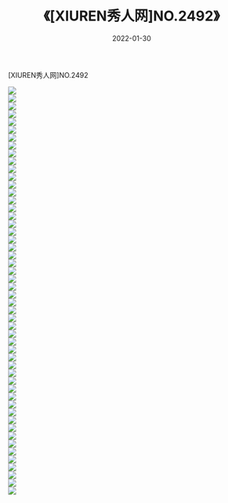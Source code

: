 ﻿---
layout: post
title:  《[XIUREN秀人网]NO.2492》
date:   2022-01-30
img: http://img.660000.xyz/Sharelink/秀人网/秀人网第03部分/[XIUREN秀人网]NO.2492/000.jpg
categories: [美女, 清纯, 唯美]
---

[XIUREN秀人网]NO.2492

 ![](http://img.660000.xyz/Sharelink/秀人网/秀人网第03部分/[XIUREN秀人网]NO.2492/001.jpg) <br>![](http://img.660000.xyz/Sharelink/秀人网/秀人网第03部分/[XIUREN秀人网]NO.2492/002.jpg) <br>![](http://img.660000.xyz/Sharelink/秀人网/秀人网第03部分/[XIUREN秀人网]NO.2492/003.jpg) <br>![](http://img.660000.xyz/Sharelink/秀人网/秀人网第03部分/[XIUREN秀人网]NO.2492/004.jpg) <br>![](http://img.660000.xyz/Sharelink/秀人网/秀人网第03部分/[XIUREN秀人网]NO.2492/005.jpg) <br>![](http://img.660000.xyz/Sharelink/秀人网/秀人网第03部分/[XIUREN秀人网]NO.2492/006.jpg) <br>![](http://img.660000.xyz/Sharelink/秀人网/秀人网第03部分/[XIUREN秀人网]NO.2492/007.jpg) <br>![](http://img.660000.xyz/Sharelink/秀人网/秀人网第03部分/[XIUREN秀人网]NO.2492/008.jpg) <br>![](http://img.660000.xyz/Sharelink/秀人网/秀人网第03部分/[XIUREN秀人网]NO.2492/009.jpg) <br>![](http://img.660000.xyz/Sharelink/秀人网/秀人网第03部分/[XIUREN秀人网]NO.2492/010.jpg) <br>![](http://img.660000.xyz/Sharelink/秀人网/秀人网第03部分/[XIUREN秀人网]NO.2492/011.jpg) <br>![](http://img.660000.xyz/Sharelink/秀人网/秀人网第03部分/[XIUREN秀人网]NO.2492/012.jpg) <br>![](http://img.660000.xyz/Sharelink/秀人网/秀人网第03部分/[XIUREN秀人网]NO.2492/013.jpg) <br>![](http://img.660000.xyz/Sharelink/秀人网/秀人网第03部分/[XIUREN秀人网]NO.2492/014.jpg) <br>![](http://img.660000.xyz/Sharelink/秀人网/秀人网第03部分/[XIUREN秀人网]NO.2492/015.jpg) <br>![](http://img.660000.xyz/Sharelink/秀人网/秀人网第03部分/[XIUREN秀人网]NO.2492/016.jpg) <br>![](http://img.660000.xyz/Sharelink/秀人网/秀人网第03部分/[XIUREN秀人网]NO.2492/017.jpg) <br>![](http://img.660000.xyz/Sharelink/秀人网/秀人网第03部分/[XIUREN秀人网]NO.2492/018.jpg) <br>![](http://img.660000.xyz/Sharelink/秀人网/秀人网第03部分/[XIUREN秀人网]NO.2492/019.jpg) <br>![](http://img.660000.xyz/Sharelink/秀人网/秀人网第03部分/[XIUREN秀人网]NO.2492/020.jpg) <br>![](http://img.660000.xyz/Sharelink/秀人网/秀人网第03部分/[XIUREN秀人网]NO.2492/021.jpg) <br>![](http://img.660000.xyz/Sharelink/秀人网/秀人网第03部分/[XIUREN秀人网]NO.2492/022.jpg) <br>![](http://img.660000.xyz/Sharelink/秀人网/秀人网第03部分/[XIUREN秀人网]NO.2492/023.jpg) <br>![](http://img.660000.xyz/Sharelink/秀人网/秀人网第03部分/[XIUREN秀人网]NO.2492/024.jpg) <br>![](http://img.660000.xyz/Sharelink/秀人网/秀人网第03部分/[XIUREN秀人网]NO.2492/025.jpg) <br>![](http://img.660000.xyz/Sharelink/秀人网/秀人网第03部分/[XIUREN秀人网]NO.2492/026.jpg) <br>![](http://img.660000.xyz/Sharelink/秀人网/秀人网第03部分/[XIUREN秀人网]NO.2492/027.jpg) <br>![](http://img.660000.xyz/Sharelink/秀人网/秀人网第03部分/[XIUREN秀人网]NO.2492/028.jpg) <br>![](http://img.660000.xyz/Sharelink/秀人网/秀人网第03部分/[XIUREN秀人网]NO.2492/029.jpg) <br>![](http://img.660000.xyz/Sharelink/秀人网/秀人网第03部分/[XIUREN秀人网]NO.2492/030.jpg) <br>![](http://img.660000.xyz/Sharelink/秀人网/秀人网第03部分/[XIUREN秀人网]NO.2492/031.jpg) <br>![](http://img.660000.xyz/Sharelink/秀人网/秀人网第03部分/[XIUREN秀人网]NO.2492/032.jpg) <br>![](http://img.660000.xyz/Sharelink/秀人网/秀人网第03部分/[XIUREN秀人网]NO.2492/033.jpg) <br>![](http://img.660000.xyz/Sharelink/秀人网/秀人网第03部分/[XIUREN秀人网]NO.2492/034.jpg) <br>![](http://img.660000.xyz/Sharelink/秀人网/秀人网第03部分/[XIUREN秀人网]NO.2492/035.jpg) <br>![](http://img.660000.xyz/Sharelink/秀人网/秀人网第03部分/[XIUREN秀人网]NO.2492/036.jpg) <br>![](http://img.660000.xyz/Sharelink/秀人网/秀人网第03部分/[XIUREN秀人网]NO.2492/037.jpg) <br>![](http://img.660000.xyz/Sharelink/秀人网/秀人网第03部分/[XIUREN秀人网]NO.2492/038.jpg) <br>![](http://img.660000.xyz/Sharelink/秀人网/秀人网第03部分/[XIUREN秀人网]NO.2492/039.jpg) <br>![](http://img.660000.xyz/Sharelink/秀人网/秀人网第03部分/[XIUREN秀人网]NO.2492/040.jpg) <br>![](http://img.660000.xyz/Sharelink/秀人网/秀人网第03部分/[XIUREN秀人网]NO.2492/041.jpg) <br>![](http://img.660000.xyz/Sharelink/秀人网/秀人网第03部分/[XIUREN秀人网]NO.2492/042.jpg) <br>![](http://img.660000.xyz/Sharelink/秀人网/秀人网第03部分/[XIUREN秀人网]NO.2492/043.jpg) <br>![](http://img.660000.xyz/Sharelink/秀人网/秀人网第03部分/[XIUREN秀人网]NO.2492/044.jpg) <br>![](http://img.660000.xyz/Sharelink/秀人网/秀人网第03部分/[XIUREN秀人网]NO.2492/045.jpg) <br>![](http://img.660000.xyz/Sharelink/秀人网/秀人网第03部分/[XIUREN秀人网]NO.2492/046.jpg) <br>![](http://img.660000.xyz/Sharelink/秀人网/秀人网第03部分/[XIUREN秀人网]NO.2492/047.jpg) <br>![](http://img.660000.xyz/Sharelink/秀人网/秀人网第03部分/[XIUREN秀人网]NO.2492/048.jpg) <br>![](http://img.660000.xyz/Sharelink/秀人网/秀人网第03部分/[XIUREN秀人网]NO.2492/049.jpg) <br>![](http://img.660000.xyz/Sharelink/秀人网/秀人网第03部分/[XIUREN秀人网]NO.2492/050.jpg) <br>![](http://img.660000.xyz/Sharelink/秀人网/秀人网第03部分/[XIUREN秀人网]NO.2492/051.jpg) <br>![](http://img.660000.xyz/Sharelink/秀人网/秀人网第03部分/[XIUREN秀人网]NO.2492/052.jpg) <br>